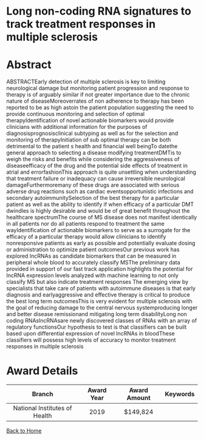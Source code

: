 
Long non-coding RNA signatures to track treatment responses in multiple sclerosis
=================================================================================

# Abstract


ABSTRACTEarly detection of multiple sclerosis is key to limiting neurological damage but monitoring patient progression and response to therapy is of arguably similar if not greater importance due to the chronic nature of diseaseMoreoverrates of non adherence to therapy has been reported to be as high astoin the patient population suggesting the need to provide continuous monitoring and selection of optimal therapyIdentification of novel actionable biomarkers would provide clinicians with additional information for the purposes of diagnosisprognosisclinical subtyping as well as for the selection and monitoring of therapyInitiation of sub optimal therapy can be both detrimental to the patient s health and financial well beingTo datethe general approach to selecting a disease modifying treatmentDMTis to weigh the risks and benefits while considering the aggressiveness of diseaseefficacy of the drug and the potential side effects of treatment in atrial and errorfashionThis approach is quite unsettling when understanding that treatment failure or inadequacy can cause irreversible neurological damageFurthermoremany of these drugs are associated with serious adverse drug reactions such as cardiac eventsopportunistic infections and secondary autoimmunitySelection of the best therapy for a particular patient as well as the ability to identify if when efficacy of a particular DMT dwindles is highly desirable and would be of great benefit throughout the healthcare spectrumThe course of MS disease does not manifest identically in all patients nor do all patients respond to treatment the same wayIdentification of actionable biomarkers to serve as a surrogate for the efficacy of a particular therapy would allow clinicians to identify nonresponsive patients as early as possible and potentially evaluate dosing or administration to optimize patient outcomesOur previous work has explored lncRNAs as candidate biomarkers that can be measured in peripheral whole blood to accurately classify MSThe preliminary data provided in support of our fast track application highlights the potential for lncRNA expression levels analyzed with machine learning to not only classify MS but also indicate treatment responses The emerging view by specialists that take care of patients with autoimmune diseases is that early diagnosis and earlyaggressive and effective therapy is critical to produce the best long term outcomesThis is very evident for multiple sclerosis with the goal of reducing damage to the central nervous systemproducing longer and better disease remissionand mitigating long term disabilityLong non coding RNAslncRNAsare newly discovered classes of RNAs with an array of regulatory functionsOur hypothesis to test is that classifiers can be built based upon differential expression of novel lncRNAs in bloodThese classifiers will possess high levels of accuracy to monitor treatment responses in multiple sclerosis  

# Award Details

|Branch|Award Year|Award Amount|Keywords|
| :---: | :---: | :---: | :---: |
|National Institutes of Health|2019|$149,824||
  
  


[Back to Home](https://github.com/chrischow/dod_sbir_awards#2505)